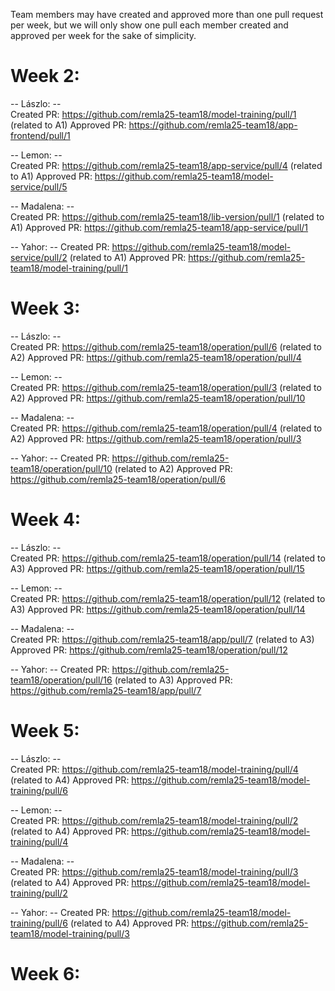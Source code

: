 Team members may have created and approved more than one pull request per week, but we will only show one pull each member created and approved per week for the sake of simplicity.

# Week 2:

-- Lászlo: --  
Created PR: https://github.com/remla25-team18/model-training/pull/1 (related to A1)
Approved PR: https://github.com/remla25-team18/app-frontend/pull/1

-- Lemon: --  
Created PR: https://github.com/remla25-team18/app-service/pull/4 (related to A1)
Approved PR: https://github.com/remla25-team18/model-service/pull/5

-- Madalena: --  
Created PR: https://github.com/remla25-team18/lib-version/pull/1 (related to A1)
Approved PR: https://github.com/remla25-team18/app-service/pull/1

-- Yahor: -- 
Created PR: https://github.com/remla25-team18/model-service/pull/2 (related to A1)
Approved PR: https://github.com/remla25-team18/model-training/pull/1


# Week 3:

-- Lászlo: --  
Created PR: https://github.com/remla25-team18/operation/pull/6 (related to A2)
Approved PR: https://github.com/remla25-team18/operation/pull/4 

-- Lemon: --  
Created PR: https://github.com/remla25-team18/operation/pull/3 (related to A2)
Approved PR: https://github.com/remla25-team18/operation/pull/10

-- Madalena: --  
Created PR: https://github.com/remla25-team18/operation/pull/4 (related to A2)
Approved PR: https://github.com/remla25-team18/operation/pull/3

-- Yahor: -- 
Created PR: https://github.com/remla25-team18/operation/pull/10 (related to A2)
Approved PR: https://github.com/remla25-team18/operation/pull/6


# Week 4:
-- Lászlo: --  
Created PR: https://github.com/remla25-team18/operation/pull/14 (related to A3)
Approved PR: https://github.com/remla25-team18/operation/pull/15

-- Lemon: --  
Created PR: https://github.com/remla25-team18/operation/pull/12 (related to A3)
Approved PR: https://github.com/remla25-team18/operation/pull/14

-- Madalena: --  
Created PR: https://github.com/remla25-team18/app/pull/7 (related to A3)
Approved PR: https://github.com/remla25-team18/operation/pull/12

-- Yahor: -- 
Created PR: https://github.com/remla25-team18/operation/pull/16 (related to A3)
Approved PR: https://github.com/remla25-team18/app/pull/7


# Week 5:
-- Lászlo: --  
Created PR: https://github.com/remla25-team18/model-training/pull/4 (related to A4)
Approved PR: https://github.com/remla25-team18/model-training/pull/6

-- Lemon: --  
Created PR: https://github.com/remla25-team18/model-training/pull/2 (related to A4)
Approved PR: https://github.com/remla25-team18/model-training/pull/4

-- Madalena: --  
Created PR: https://github.com/remla25-team18/model-training/pull/3 (related to A4)
Approved PR: https://github.com/remla25-team18/model-training/pull/2

-- Yahor: -- 
Created PR: https://github.com/remla25-team18/model-training/pull/6 (related to A4)
Approved PR: https://github.com/remla25-team18/model-training/pull/3


# Week 6:
